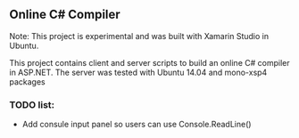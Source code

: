 ## Online C# Compiler
Note: This project is experimental and was built with Xamarin Studio in Ubuntu.

This project contains client and server scripts to build an online C# compiler in ASP.NET.
The server was tested with Ubuntu 14.04 and mono-xsp4 packages

### TODO list:
* Add consule input panel so users can use Console.ReadLine()
